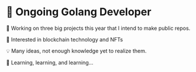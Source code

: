 # 🚀 Ongoing Golang Developer

🚧 Working on three big projects this year that I intend to make public repos.

🔗 Interested in blockchain technology and NFTs

💡 Many ideas, not enough knowledge yet to realize them.

🧠 Learning, learning, and learning...
